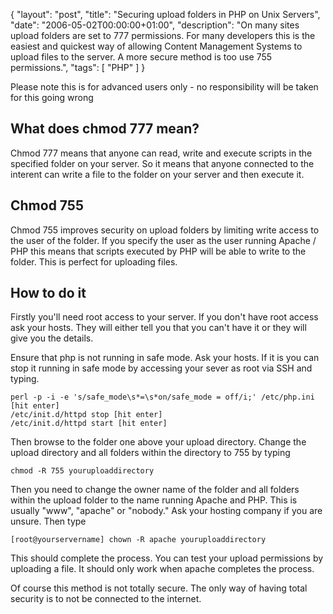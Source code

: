 {
  "layout": "post",
  "title": "Securing upload folders in PHP on Unix Servers",
  "date": "2006-05-02T00:00:00+01:00",
  "description": "On many sites upload folders are set to 777 permissions. For many developers this is the easiest and quickest way of allowing Content Management Systems to upload files to the server. A more secure method is too use 755 permissions.",
  "tags": [
    "PHP"
  ]
}

Please note this is for advanced users only - no responsibility will be taken for this going wrong

## What does chmod 777 mean?

Chmod 777 means that anyone can read, write and execute scripts in the specified folder on your server. So it means that anyone connected to the interent can write a file to the folder on your server and then execute it. 

## Chmod 755

Chmod 755 improves security on upload folders by limiting write access to the user of the folder. If you specify the user as the user running Apache / PHP this means that scripts executed by PHP will be able to write to the folder. This is perfect for uploading files.

## How to do it

Firstly you'll need root access to your server. If you don't have root access ask your hosts. They will either tell you that you can't have it or they will give you the details.

Ensure that php is not running in safe mode. Ask your hosts. If it is you can stop it running in safe mode by accessing your sever as root via SSH and typing. 

    perl -p -i -e 's/safe_mode\s*=\s*on/safe_mode = off/i;' /etc/php.ini [hit enter]
    /etc/init.d/httpd stop [hit enter]
    /etc/init.d/httpd start [hit enter]

Then browse to the folder one above your upload directory. Change the upload directory and all folders within the directory to 755 by typing 

    chmod -R 755 youruploaddirectory

Then you need to change the owner name of the folder and all folders within the upload folder to the name running Apache and PHP. This is usually "www", "apache" or "nobody." Ask your hosting company if you are unsure. Then type

    [root@yourservername] chown -R apache youruploaddirectory

This should complete the process. You can test your upload permissions by uploading a file. It should only work when apache completes the process.

Of course this method is not totally secure. The only way of having total security is to not be connected to the internet.
